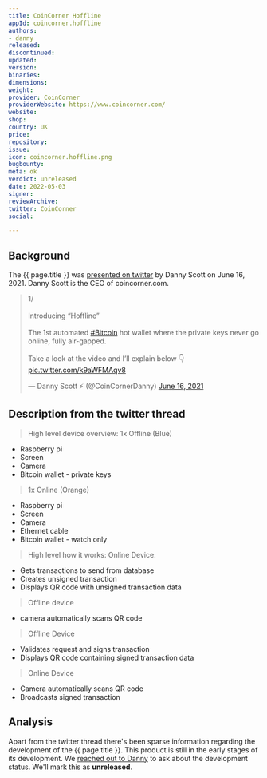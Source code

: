 ```yaml
---
title: CoinCorner Hoffline
appId: coincorner.hoffline
authors:
- danny
released: 
discontinued: 
updated: 
version: 
binaries: 
dimensions: 
weight: 
provider: CoinCorner
providerWebsite: https://www.coincorner.com/
website: 
shop: 
country: UK
price: 
repository: 
issue: 
icon: coincorner.hoffline.png
bugbounty: 
meta: ok
verdict: unreleased
date: 2022-05-03
signer: 
reviewArchive: 
twitter: CoinCorner
social: 

---
```


## Background 

The {{ page.title }} was [presented on twitter](https://twitter.com/CoinCornerDanny/status/1405184528822460428?ref_src=twsrc%5Etfw%7Ctwcamp%5Etweetembed%7Ctwterm%5E1405184528822460428%7Ctwgr%5E%7Ctwcon%5Es1_&ref_url=https%3A%2F%2Fpublish.twitter.com%2F%3Fquery%3Dhttps3A2F2Ftwitter.com2FCoinCornerDanny2Fstatus2F1405184528822460428widget%3DTweet) by Danny Scott on June 16, 2021. Danny Scott is the CEO of coincorner.com. 

<blockquote class="twitter-tweet"><p lang="en" dir="ltr">1/<br><br>Introducing “Hoffline”<br><br>The 1st automated <a href="https://twitter.com/hashtag/Bitcoin?src=hash&amp;ref_src=twsrc%5Etfw">#Bitcoin</a> hot wallet where the private keys never go online, fully air-gapped.<br><br>Take a look at the video and I’ll explain below 👇 <a href="https://t.co/k9aWFMAqv8">pic.twitter.com/k9aWFMAqv8</a></p>&mdash; Danny Scott ⚡ (@CoinCornerDanny) <a href="https://twitter.com/CoinCornerDanny/status/1405184528822460428?ref_src=twsrc%5Etfw">June 16, 2021</a></blockquote> <script async src="https://platform.twitter.com/widgets.js" charset="utf-8"></script>

## Description from the twitter thread

> High level device overview:
> 1x Offline (Blue)
   - Raspberry pi
   - Screen
   - Camera
   - Bitcoin wallet - private keys
> 1x Online (Orange)
   - Raspberry pi
   - Screen
   - Camera
   - Ethernet cable
   - Bitcoin wallet - watch only
>
> High level how it works:
> Online Device:
   - Gets transactions to send from database
   - Creates unsigned transaction
   - Displays QR code with unsigned transaction data
> 
> Offline device
   - camera automatically scans QR code
> 
> Offline Device
   - Validates request and signs transaction
   - Displays QR code containing signed transaction data
> 
> Online Device
   - Camera automatically scans QR code
   - Broadcasts signed transaction
 
## Analysis 

Apart from the twitter thread there's been sparse information regarding the development of the {{ page.title }}. This product is still in the early stages of its development. We [reached out to Danny](https://twitter.com/BitcoinWalletz/status/1521416135249256448) to ask about the development status. We'll mark this as **unreleased**.   